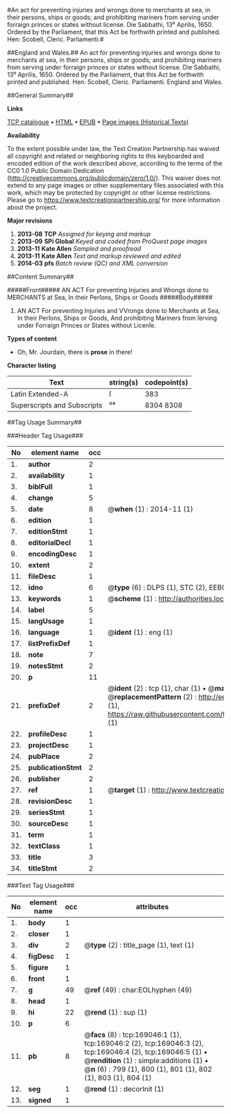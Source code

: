 #An act for preventing injuries and wrongs done to merchants at sea, in their persons, ships or goods; and prohibiting mariners from serving under forraign princes or states without license. Die Sabbathi, 13⁰ Aprilis, 1650. Ordered by the Parliament, that this Act be forthwith printed and published. Hen: Scobell, Cleric. Parliamenti.#

##England and Wales.##
An act for preventing injuries and wrongs done to merchants at sea, in their persons, ships or goods; and prohibiting mariners from serving under forraign princes or states without license. Die Sabbathi, 13⁰ Aprilis, 1650. Ordered by the Parliament, that this Act be forthwith printed and published. Hen: Scobell, Cleric. Parliamenti.
England and Wales.

##General Summary##

**Links**

[TCP catalogue](http://www.ota.ox.ac.uk/tcp/)  • 
[HTML](http://tei.it.ox.ac.uk/tcp/Texts-HTML/free/A74/A74375.html)  • 
[EPUB](http://tei.it.ox.ac.uk/tcp/Texts-EPUB/free/A74/A74375.epub) • 
[Page images (Historical Texts)](https://historicaltexts.jisc.ac.uk/eebo-99867768e)

**Availability**

To the extent possible under law, the Text Creation Partnership has waived all copyright and related or neighboring rights to this keyboarded and encoded edition of the work described above, according to the terms of the CC0 1.0 Public Domain Dedication (http://creativecommons.org/publicdomain/zero/1.0/). This waiver does not extend to any page images or other supplementary files associated with this work, which may be protected by copyright or other license restrictions. Please go to https://www.textcreationpartnership.org/ for more information about the project.

**Major revisions**

1. __2013-08__ __TCP__ *Assigned for keying and markup*
1. __2013-09__ __SPi Global__ *Keyed and coded from ProQuest page images*
1. __2013-11__ __Kate Allen__ *Sampled and proofread*
1. __2013-11__ __Kate Allen__ *Text and markup reviewed and edited*
1. __2014-03__ __pfs__ *Batch review (QC) and XML conversion*

##Content Summary##

#####Front#####
AN ACT For preventing Injuries and Wrongs done to MERCHANTS at Sea, In their Perſons, Ships or Goods
#####Body#####

1. AN ACT For preventing Injuries and VVrongs done to Merchants at Sea, In their Perſons, Ships or Goods, And prohibiting Mariners from ſerving under Forraign Princes or States without Licenſe.

**Types of content**

  * Oh, Mr. Jourdain, there is **prose** in there!

**Character listing**


|Text|string(s)|codepoint(s)|
|---|---|---|
|Latin Extended-A|ſ|383|
|Superscripts             and Subscripts|⁰⁴|8304 8308|

##Tag Usage Summary##

###Header Tag Usage###

|No|element name|occ|attributes|
|---|---|---|---|
|1.|__author__|2||
|2.|__availability__|1||
|3.|__biblFull__|1||
|4.|__change__|5||
|5.|__date__|8| @__when__ (1) : 2014-11 (1)|
|6.|__edition__|1||
|7.|__editionStmt__|1||
|8.|__editorialDecl__|1||
|9.|__encodingDesc__|1||
|10.|__extent__|2||
|11.|__fileDesc__|1||
|12.|__idno__|6| @__type__ (6) : DLPS (1), STC (2), EEBO-CITATION (1), PROQUEST (1), VID (1)|
|13.|__keywords__|1| @__scheme__ (1) : http://authorities.loc.gov/ (1)|
|14.|__label__|5||
|15.|__langUsage__|1||
|16.|__language__|1| @__ident__ (1) : eng (1)|
|17.|__listPrefixDef__|1||
|18.|__note__|7||
|19.|__notesStmt__|2||
|20.|__p__|11||
|21.|__prefixDef__|2| @__ident__ (2) : tcp (1), char (1)  •  @__matchPattern__ (2) : ([0-9\-]+):([0-9IVX]+) (1), (.+) (1)  •  @__replacementPattern__ (2) : http://eebo.chadwyck.com/downloadtiff?vid=$1&page=$2 (1), https://raw.githubusercontent.com/textcreationpartnership/Texts/master/tcpchars.xml#$1 (1)|
|22.|__profileDesc__|1||
|23.|__projectDesc__|1||
|24.|__pubPlace__|2||
|25.|__publicationStmt__|2||
|26.|__publisher__|2||
|27.|__ref__|1| @__target__ (1) : http://www.textcreationpartnership.org/docs/. (1)|
|28.|__revisionDesc__|1||
|29.|__seriesStmt__|1||
|30.|__sourceDesc__|1||
|31.|__term__|1||
|32.|__textClass__|1||
|33.|__title__|3||
|34.|__titleStmt__|2||


###Text Tag Usage###

|No|element name|occ|attributes|
|---|---|---|---|
|1.|__body__|1||
|2.|__closer__|1||
|3.|__div__|2| @__type__ (2) : title_page (1), text (1)|
|4.|__figDesc__|1||
|5.|__figure__|1||
|6.|__front__|1||
|7.|__g__|49| @__ref__ (49) : char:EOLhyphen (49)|
|8.|__head__|1||
|9.|__hi__|22| @__rend__ (1) : sup (1)|
|10.|__p__|6||
|11.|__pb__|8| @__facs__ (8) : tcp:169046:1 (1), tcp:169046:2 (2), tcp:169046:3 (2), tcp:169046:4 (2), tcp:169046:5 (1)  •  @__rendition__ (1) : simple:additions (1)  •  @__n__ (6) : 799 (1), 800 (1), 801 (1), 802 (1), 803 (1), 804 (1)|
|12.|__seg__|1| @__rend__ (1) : decorInit (1)|
|13.|__signed__|1||

